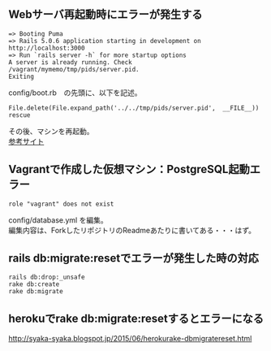 ## Webサーバ再起動時にエラーが発生する
```
=> Booting Puma
=> Rails 5.0.6 application starting in development on http://localhost:3000
=> Run `rails server -h` for more startup options
A server is already running. Check /vagrant/mymemo/tmp/pids/server.pid.
Exiting
```
config/boot.rb　の先頭に、以下を記述。  
```
File.delete(File.expand_path('../../tmp/pids/server.pid',  __FILE__)) rescue
```
その後、マシンを再起動。  
[参考サイト](http://d.hatena.ne.jp/icalo35/20130625/p1)


## Vagrantで作成した仮想マシン：PostgreSQL起動エラー
```
role "vagrant" does not exist
```
config/database.yml を編集。  
編集内容は、ForkしたリポジトリのReadmeあたりに書いてある・・・はず。



## rails db:migrate:resetでエラーが発生した時の対応
```
rails db:drop:_unsafe
rake db:create
rake db:migrate
```

## herokuでrake db:migrate:resetするとエラーになる 
http://syaka-syaka.blogspot.jp/2015/06/herokurake-dbmigratereset.html
